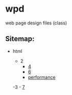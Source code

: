 # wpd
web page design files (class)

## Sitemap:
- html
	- 2
		- [4](html/2/4)
		- [6](html/2/6)
		- [performance](html/2/performance)

	-3
		- [7](html/3/7)